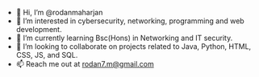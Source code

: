 - 👋 Hi, I’m @rodanmaharjan
- 👀 I’m interested in cybersecurity, networking, programming and web development. 
- 🌱 I’m currently learning Bsc(Hons) in Networking and IT security.
- 💞️ I’m looking to collaborate on projects related to Java, Python, HTML, CSS, JS, and SQL.
- 📫 Reach me out at rodan7.m@gmail.com

<!---
rodanmaharjan/rodanmaharjan is a ✨ special ✨ repository because its `README.md` (this file) appears on your GitHub profile.
You can click the Preview link to take a look at your changes.
--->

